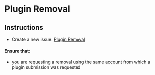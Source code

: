 # Plugin Removal
## Instructions
- Create a new issue: [Plugin Removal](https://github.com/Duet3D/PluginRepository/issues/new/choose)

#### Ensure that:
- you are requesting a removal using the same account from which a plugin submission was requested 